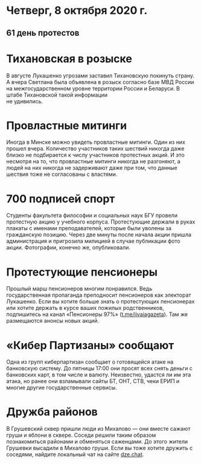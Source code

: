 # Четверг, 8 октября 2020 г.
## 61 день протестов

# Тихановская в розыске

В августе Лукашенко угрозами заставил Тихановскую покинуть страну. А вчера Светлана была объявлена в розыск согласно базе МВД России на межгосударственном уровне территории России и Беларуси. В штабе Тихановской такой информации   
не удивились.

# Провластные митинги

Иногда в Минске можно увидеть провластные митинги. Один из них прошел вчера. Количество участников таких шествий никогда даже близко не подбирается к числу участников протестных акций. И это несмотря на то, что провластные митинги никогда не разгоняют, а людей на них никогда не задерживают даже при том, что данные шествия тоже не согласованы с властями.

# 700 подписей спорт

Студенты факультета философии и социальных наук БГУ провели протестную акцию у учебного корпуса. Протестующие держали в руках плакаты с именами преподавателей, которые были уволены   за гражданскую позицию. Через две минуты после начала акции пришла администрация и пригрозила милицией в случае публикации фото акции. Фотографии, конечно же, опубликовали.

# Протестующие пенсионеры

Прошлый марш пенсионеров многим понравился. Ведь государственная пропаганда преподносит пенсионеров как электорат Лукашенко. Если вы хотите больше знать о протестующих пенсионерах или хотите держать в курсе ваших пожилых родственников, подпишитесь на канал «Пенсионеры 97%» \([t.me/jivaiagazeta](https://t.me/jivaiagazeta)\). Там же размещаются анонсы новых акций.

# «Кибер Партизаны» сообщают

Одна из групп киберпартизан сообщает о готовящейся атаке на банковскую систему. До пятницы 17:00 они просят всех снять деньги с банковских карт, в том числе и валюту. Неизвестно, удастся ли им эта атака, но ранее они взламывали сайты БТ, ОНТ, СТВ, чеки ЕРИП и многие другие государственные сервисы.

# Дружба районов

В Грушевский сквер пришли люди из Михалово — они вместе сажают груши и яблони в сквере. Соседи решили таким образом познакомиться районами и обменяться саженцами. До этого жители Грушевки высадили в Михалово груши. Если вы тоже хотите дружить с соседями, найдите локальный чат на сайте [dze.chat](https://dze.chat).
